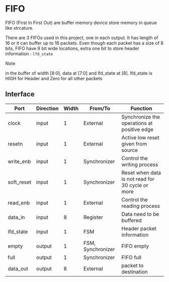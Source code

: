 # FIFO

FIFO (First In First Out) are buffer memory device store memory in queue like strcature.

There are 3 FIFOs used in this project, one in each output. It has length of 16 or it can buffer up to 16 packets. Even though each packet has a size of 8 bits, FIFO have 9 bit wide locations, extra one bit to store header information : `lfd_state`

> [!NOTE]
> in the buffer of width [8:0], data at [7:0] and lfd_state at [8].
> lfd_state is HIGH for Header and Zero for all other packets

## Interface

| Port       | Direction | Width | From/To           | Function                                         |
| ---------- | --------- | ----- | ----------------- | ------------------------------------------------ |
| clock      | input     | 1     | External          | Synchronize the operations at positive edge      |
| resetn     | input     | 1     | External          | Active low reset given from source               |
| write_enb  | input     | 1     | Synchronizer      | Control the writing process                      |
| soft_reset | input     | 1     | Synchronizer      | Reset when data is not read for 30 cycle or more |
| read_enb   | input     | 1     | External          | Control the reading process                      |
| data_in    | input     | 8     | Register          | Data need to be buffered                         |
| lfd_state  | input     | 1     | FSM               | Header packet information                        |
| empty      | output    | 1     | FSM, Synchronizer | FIFO empty                                       |
| full       | output    | 1     | Synchronizer      | FIFO full                                        |
| data_out   | output    | 8     | External          | packet to destination                            |

